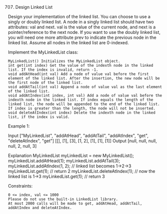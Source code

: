 707. Design Linked List

Design your implementation of the linked list. You can choose to use a singly or doubly linked list.
A node in a singly linked list should have two attributes: val and next. val is the value of the current node, and next is a pointer/reference to the next node.
If you want to use the doubly linked list, you will need one more attribute prev to indicate the previous node in the linked list. Assume all nodes in the linked list are 0-indexed.

Implement the MyLinkedList class:

    MyLinkedList() Initializes the MyLinkedList object.
    int get(int index) Get the value of the indexth node in the linked list. If the index is invalid, return -1.
    void addAtHead(int val) Add a node of value val before the first element of the linked list. After the insertion, the new node will be the first node of the linked list.
    void addAtTail(int val) Append a node of value val as the last element of the linked list.
    void addAtIndex(int index, int val) Add a node of value val before the indexth node in the linked list. If index equals the length of the linked list, the node will be appended to the end of the linked list. If index is greater than the length, the node will not be inserted.
    void deleteAtIndex(int index) Delete the indexth node in the linked list, if the index is valid.

 

Example 1:

Input
["MyLinkedList", "addAtHead", "addAtTail", "addAtIndex", "get", "deleteAtIndex", "get"]
[[], [1], [3], [1, 2], [1], [1], [1]]
Output
[null, null, null, null, 2, null, 3]

Explanation
MyLinkedList myLinkedList = new MyLinkedList();
myLinkedList.addAtHead(1);
myLinkedList.addAtTail(3);
myLinkedList.addAtIndex(1, 2);    // linked list becomes 1->2->3
myLinkedList.get(1);              // return 2
myLinkedList.deleteAtIndex(1);    // now the linked list is 1->3
myLinkedList.get(1);              // return 3

 

Constraints:

    0 <= index, val <= 1000
    Please do not use the built-in LinkedList library.
    At most 2000 calls will be made to get, addAtHead, addAtTail, addAtIndex and deleteAtIndex.


